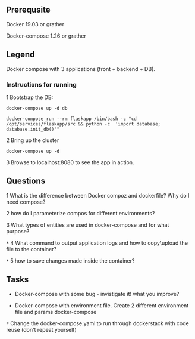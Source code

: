 ## Prerequsite

Docker 19.03 or grather

Docker-compose 1.26 or grather

## Legend

Docker compose with 3 applications (front + backend + DB).

### Instructions for running

1 Bootstrap the DB:

`docker-compose up -d db`

`docker-compose run --rm flaskapp /bin/bash -c "cd /opt/services/flaskapp/src && python -c  'import database; database.init_db()'"`

2 Bring up the cluster

`docker-compose up -d`

3 Browse to localhost:8080 to see the app in action.

## Questions

1 What is the difference between Docker compoz and dockerfile? Why do I need compose?

2 how do I parameterize compos for different environments?

3 What types of entities are used in docker-compose and for what purpose?

`*` 4 What command to output application logs and how to copy\upload the file to the container?

`*` 5 how to save changes made inside the container?


## Tasks

* Docker-compose with some bug - invistigate it! what you improve?

* Docker-compose with environment file. Create 2 different environment file and params docker-compose

`*` Change the docker-compose.yaml to run through dockerstack with code reuse (don't repeat yourself)

